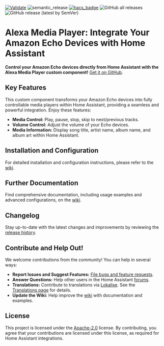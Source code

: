 [![Validate](https://github.com/alandtse/alexa_media_player/actions/workflows/validate.yaml/badge.svg)](https://github.com/alandtse/alexa_media_player/actions/workflows/validate.yaml)
![semantic_release](https://github.com/alandtse/alexa_media_player/workflows/semantic_release/badge.svg)
[![hacs_badge](https://img.shields.io/badge/HACS-Default-orange.svg)](https://github.com/hacs/integration)
![GitHub all releases](https://img.shields.io/github/downloads/alandtse/alexa_media_player/total)
![GitHub release (latest by SemVer)](https://img.shields.io/github/downloads/alandtse/alexa_media_player/latest/total)

# Alexa Media Player: Integrate Your Amazon Echo Devices with Home Assistant

**Control your Amazon Echo devices directly from Home Assistant with the Alexa Media Player custom component!** [Get it on GitHub](https://github.com/alandtse/alexa_media_player).

## Key Features

This custom component transforms your Amazon Echo devices into fully controllable media players within Home Assistant, providing a seamless and powerful integration. Enjoy these features:

*   **Media Control:** Play, pause, stop, skip to next/previous tracks.
*   **Volume Control:** Adjust the volume of your Echo devices.
*   **Media Information:** Display song title, artist name, album name, and album art within Home Assistant.

## Installation and Configuration

For detailed installation and configuration instructions, please refer to the [wiki](https://github.com/alandtse/alexa_media_player/wiki/Configuration).

## Further Documentation

Find comprehensive documentation, including usage examples and advanced configurations, on the [wiki](https://github.com/alandtse/alexa_media_player/wiki).

## Changelog

Stay up-to-date with the latest changes and improvements by reviewing the [release history](https://github.com/alandtse/alexa_media_player/releases).

## Contribute and Help Out!

We welcome contributions from the community! You can help in several ways:

*   **Report Issues and Suggest Features:** [File bugs and feature requests](https://github.com/alandtse/alexa_media_player/issues).
*   **Answer Questions:** Help other users in the Home Assistant [forums](https://community.home-assistant.io/t/echo-devices-alexa-as-media-player-testers-needed/58639).
*   **Translations:** Contribute to translations via [Lokalise](https://app.lokalise.com/project/465185555eee18dd537ca6.39714580/). See the [Translations page](https://github.com/alandtse/alexa_media_player/wiki/Translations) for details.
*   **Update the Wiki:** Help improve the [wiki](https://github.com/alandtse/alexa_media_player/wiki) with documentation and examples.

## License

This project is licensed under the [Apache-2.0](LICENSE) license. By contributing, you agree that your contributions are licensed under this license, as required for Home Assistant integrations.